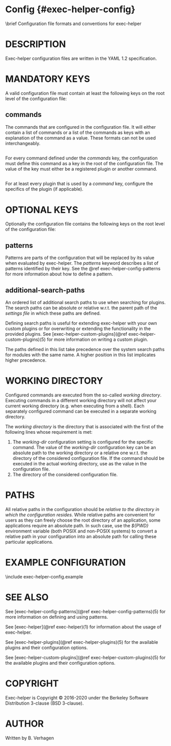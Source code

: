Config              {#exec-helper-config}
======
\brief Configuration file formats and conventions for exec-helper

# DESCRIPTION
Exec-helper configuration files are written in the YAML 1.2 specification. 

# MANDATORY KEYS
A valid configuration file must contain at least the following keys on the root level of the configuration file:

## commands
The commands that are configured in the configuration file. It will either contain a list of commands or a list of the commands as keys with an explanation of the command as a value. These formats can not be used interchangeably.

## <command-keys>
For every command defined under the _commands_ key, the configuration must define this command as a key in the root of the configuration file. The value of the key must either be a registered plugin or another command.

## <plugin-keys>
For at least every plugin that is used by a _command_ key, configure the specifics of the plugin (if applicable).

# OPTIONAL KEYS
Optionally the configuration file contains the following keys on the root level of the configuration file:

## patterns
Patterns are parts of the configuration that will be replaced by its value when evaluated by exec-helper. The _patterns_ keyword describes a list of patterns identified by their key. See the @ref exec-helper-config-patterns for more information about how to define a pattern.

## additional-search-paths
An ordered list of additional search paths to use when searching for plugins. The search paths can be absolute or relative w.r.t. the parent path of the _settings file_ in which these paths are defined.

Defining search paths is useful for extending exec-helper with your own custom plugins or for overwriting or extending the functionality in the provided plugins. See [exec-helper-custom-plugins](@ref exec-helper-custom-plugins)(5) for more information on writing a custom plugin.

The paths defined in this list take precedence over the system search paths for modules with the same name. A higher position in this list implicates higher precedence.

# WORKING DIRECTORY
Configured commands are executed from the so-called _working directory_. Executing commands in a different working directory will not affect your current working directory (e.g. when executing from a shell). Each separately configured command can be executed in a separate working directory.

The _working directory_ is the directory that is associated with the first of the following lines whose requirement is met:
1. The _working-dir_ configuration setting is configured for the specific command. The value of the _working-dir_ configuration key can be an absolute path to the working directory or a relative one w.r.t. the directory of the considered configuration file. If the command should be executed in the actual working directory, use _<working-dir>_ as the value in the configuration file.
2. The directory of the considered configuration file.

# PATHS
All relative paths in the configuration should be *relative to the directory in which the configuration resides*. While relative paths are convenient for users as they can freely choose the root directory of an application, some applications require an absolute path. In such case, use the _${PWD}_  environment variable (both POSIX and non-POSIX systems) to convert a relative path in your configuration into an absolute path for calling these particular applications.

# EXAMPLE CONFIGURATION
\include exec-helper-config.example

# SEE ALSO
See [exec-helper-config-patterns](@ref exec-helper-config-patterns)(5) for more information on defining and using patterns.

See [exec-helper](@ref exec-helper)(1) for information about the usage of exec-helper.

See [exec-helper-plugins](@ref exec-helper-plugins)(5) for the available plugins and their configuration options.

See [exec-helper-custom-plugins](@ref exec-helper-custom-plugins)(5) for the available plugins and their configuration options.

# COPYRIGHT
Exec-helper is Copyright &copy; 2016-2020 under the Berkeley Software Distribution 3-clause (BSD 3-clause).

# AUTHOR
Written by B. Verhagen

